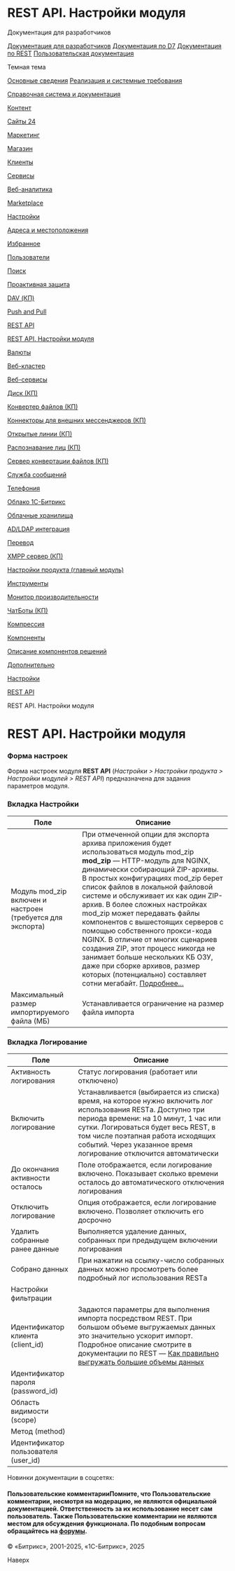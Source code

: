 # REST API. Настройки модуля

Документация для разработчиков

[Документация для разработчиков](https://dev.1c-bitrix.ru/api_help/)
[Документация по D7](https://dev.1c-bitrix.ru/api_d7/)
[Документация по REST](https://dev.1c-bitrix.ru/rest_help/)
[Пользовательская документация](https://dev.1c-bitrix.ru/user_help/)

Темная тема

[Основные сведения](/user_help/index.php)
[Реализация и системные требования](/user_help/reqintro.php)

[Справочная система и документация](/user_help/help/index.php)

[Контент](/user_help/content/index.php)

[Сайты 24](/user_help/sites24/index.php)

[Маркетинг](/user_help/marketing/index.php)

[Магазин](/user_help/store/index.php)

[Клиенты](/user_help/clients/index.php)

[Сервисы](/user_help/service/index.php)

[Веб-аналитика](/user_help/statistic/index.php)

[Marketplace](/user_help/marketplace/index.php)

[Настройки](/user_help/settings/index.php)

[Адреса и местоположения](/user_help/settings/location/index.php)

[Избранное](/user_help/settings/favorites/index.php)

[Пользователи](/user_help/settings/users/index.php)

[Поиск](/user_help/settings/search/index.php)

[Проактивная защита](/user_help/settings/security/index.php)

[DAV (КП)](/user_help/settings/dav/index.php)

[Push and Pull](/user_help/settings/pull/index.php)

[REST API](/user_help/settings/rest_api/index.php)

[REST API. Настройки модуля](/user_help/settings/rest_api/settings.php)

[Валюты](/user_help/settings/currency/index.php)

[Веб-кластер](/user_help/settings/cluster/index.php)

[Веб-сервисы](/user_help/settings/webservice/index.php)

[Диск (КП)](/user_help/settings/disk/index.php)

[Конвертер файлов (КП)](/user_help/settings/transformer/index.php)

[Коннекторы для внешних мессенджеров (КП)](/user_help/settings/imconnector/index.php)

[Открытые линии (КП)](/user_help/settings/imopenlines/index.php)

[Распознавание лиц (КП)](/user_help/settings/faceid/index.php)

[Сервер конвертации файлов (КП)](/user_help/settings/transformercontroller/index.php)

[Служба сообщений](/user_help/settings/message_service/index.php)

[Телефония](/user_help/settings/voximplant/index.php)

[Облако 1С-Битрикс](/user_help/settings/bitrixcloud/index.php)

[Облачные хранилища](/user_help/settings/clouds/index.php)

[AD/LDAP интеграция](/user_help/settings/ldap/index.php)

[Перевод](/user_help/settings/translate/index.php)

[XMPP сервер (КП)](/user_help/settings/xmpp/index.php)

[Настройки продукта (главный модуль)](/user_help/settings/settings/index.php)

[Инструменты](/user_help/settings/utilities/index.php)

[Монитор производительности](/user_help/settings/perfmon/index.php)

[ЧатБоты (КП)](/user_help/settings/imbot/index.php)

[Компрессия](/user_help/settings/compression/index.php)

[Компоненты](/user_help/components/index.php)

[Описание компонентов решений](/user_help/description_decisions/index.php)

[Дополнительно](/user_help/additional/index.php)

[Настройки](/user_help/settings/index.php)

[REST API](/user_help/settings/rest_api/index.php)

REST API. Настройки модуля

# REST API. Настройки модуля

### Форма настроек

  
Форма настроек модуля **REST API** (*Настройки > Настройки продукта > Настройки модулей > REST API*) предназначена для задания параметров модуля.
  
  

### Вкладка Настройки

| Поле | Описание |
| --- | --- |
| Модуль mod\_zip включен и настроен (требуется для экспорта) | При отмеченной опции для экспорта архива приложения будет использоваться модуль mod\_zip    **mod\_zip** — HTTP-модуль для NGINX, динамически собирающий ZIP-архивы. В простых конфигурациях mod\_zip берет список файлов в локальной файловой системе и обслуживает их как один ZIP-архив. В более сложных настройках mod\_zip может передавать файлы компонентов с вышестоящих серверов с помощью собственного прокси-кода NGINX. В отличие от многих сценариев создания ZIP, этот процесс никогда не занимает больше нескольких КБ ОЗУ, даже при сборке архивов, размер которых (потенциально) составляет сотни мегабайт.    [Подробнее...](https://www.nginx.com/resources/wiki/modules/zip/) |
| Максимальный размер импортируемого файла (МБ) | Устанавливается ограничение на размер файла импорта |

### Вкладка Логирование

| Поле | Описание |
| --- | --- |
| Активность логирования | Статус логирования (работает или отключено) |
| Включить логирование | Устанавливается (выбирается из списка) время, на которое нужно включить лог использования RESTа. Доступно три периода времени: на 10 минут, 1 час или сутки. Логироваться будет весь REST, в том числе поэтапная работа исходящих событий. Через указанное время логирование отключится автоматически |
| До окончания активности осталось | Поле отображается, если логирование включено. Показывает сколько времени осталось до автоматического отключения логирования |
| Отключить логирование | Опция отображается, если логирование включено. Позволяет отключить его досрочно |
| Удалить собранные ранее данные | Выполняется удаление данных, собранных при предыдущем включении логирования |
| Собрано данных | При нажатии на ссылку-число собранных данных можно просмотреть более подробный лог использования RESTа |
| Настройки фильтрации | |
| Идентификатор клиента (client\_id) | Задаются параметры для выполнения импорта посредством REST.  При большом объеме выгружаемых данных это значительно ускорит импорт.  Подробное описание смотрите в документации по REST — [Как правильно выгружать большие объемы данных](https://dev.1c-bitrix.ru/rest_help/rest_sum/start.php) |
| Идентификатор пароля (password\_id) |
| Область видимости (scope) |
| Метод (method) |
| Идентификатор пользователя (user\_id) |

Новинки документации в соцсетях:

#### Пользовательские комментарииПомните, что Пользовательские комментарии, несмотря на модерацию, не являются официальной документацией. Ответственность за их использование несет сам пользователь. Также Пользовательские комментарии не являются местом для обсуждения функционала. По подобным вопросам обращайтесь на [форумы](http://dev.1c-bitrix.ru/community/forums/group1/).

© «Битрикс», 2001-2025, «1С-Битрикс», 2025

Наверх